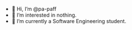- 👋 Hi, I’m @pa-paff
- 👀 I’m interested in nothing.
- 🌱 I’m currently a Software Engineering student.


<!---
pa-paff/pa-paff is a ✨ special ✨ repository because its `README.md` (this file) appears on your GitHub profile.
You can click the Preview link to take a look at your changes.
---
- 💞️ I’m looking to collaborate on ...
- 📫 How to reach me ...>
